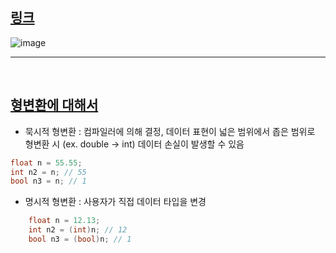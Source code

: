 ## [링크](https://school.programmers.co.kr/learn/courses/30/lessons/181850)

![image](https://user-images.githubusercontent.com/63052097/236385397-b6cf533f-c83f-4eea-908a-5e22bfadd5aa.png)

---

<br>

## [형변환에 대해서](https://code-lab1.tistory.com/163) 
- 묵시적 형변환 : 컴파일러에 의해 결정, 데이터 표현이 넓은 범위에서 좁은 범위로 형변환 시 (ex. double -> int) 데이터 손실이 발생할 수 있음
```c++
float n = 55.55;
int n2 = n; // 55
bool n3 = n; // 1
```

- 명시적 형변환 : 사용자가 직접 데이터 타입을 변경
```c++
    float n = 12.13;
    int n2 = (int)n; // 12
    bool n3 = (bool)n; // 1
```

